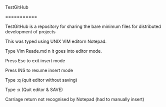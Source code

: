 TestGitHub

===========



TestGitHub is a repository for sharing the bare minimum files for distributed
 development of projects



This was typed using UNIX VIM editorn Notepad.


Type Vim Reade.md n it goes into editor mode.

Press Esc to exit insert mode 

Press INS to resume insert mode

 

Type :q  (quit editor without saving)

Type :x   (Quit editor & SAVE)






Carriage return not recognised by Notepad (had to manually insert)